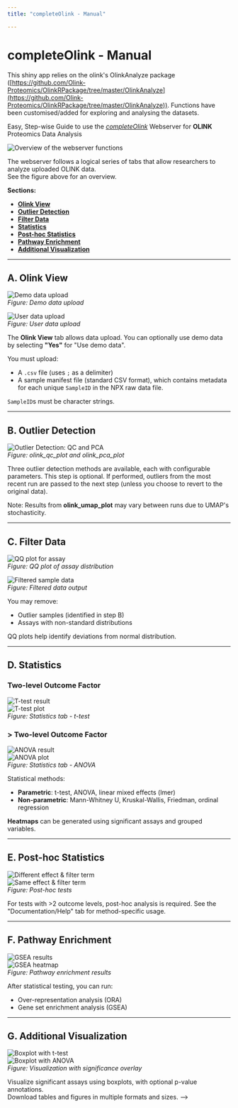 ```yaml
---
title: "completeOlink - Manual"

---
```



# completeOlink - Manual

This shiny app relies on the olink's OlinkAnalyze package ([https://github.com/Olink-Proteomics/OlinkRPackage/tree/master/OlinkAnalyze](https://github.com/Olink-Proteomics/OlinkRPackage/tree/master/OlinkAnalyze)). Functions have been customised/added for exploring and analysing the datasets.


Easy, Step-wise Guide to use the [*completeOlink*](https://completeolink.serve.scilifelab.se/) Webserver for **OLINK** Proteomics Data Analysis

![Overview of the webserver functions](figures/Picture1.png)

The webserver follows a logical series of tabs that allow researchers to analyze uploaded OLINK data.  
See the figure above for an overview.

**Sections:**

- [**Olink View**](#a-olink-view)
- [**Outlier Detection**](#b-outlier-detection)
- [**Filter Data**](#c-filter-data)
- [**Statistics**](#d-statistics)
- [**Post-hoc Statistics**](#e-post-hoc-statistics)
- [**Pathway Enrichment**](#f-pathway-enrichment)
- [**Additional Visualization**](#g-additional-visualization)

---

## A. Olink View

![Demo data upload](figures/fig3.png)  
*Figure: Demo data upload*

![User data upload](figures/fig4.png)  
*Figure: User data upload*

The **Olink View** tab allows data upload. You can optionally use demo data by selecting **"Yes"** for "Use demo data".

You must upload:
- A `.csv` file (uses `;` as a delimiter)
- A sample manifest file (standard CSV format), which contains metadata for each unique `SampleID` in the NPX raw data file.

`SampleID`s must be character strings.

---

## B. Outlier Detection

![Outlier Detection: QC and PCA](figures/fig5.png)  
*Figure: olink_qc_plot and olink_pca_plot*

Three outlier detection methods are available, each with configurable parameters. This step is optional. If performed, outliers from the most recent run are passed to the next step (unless you choose to revert to the original data).

Note: Results from **olink_umap_plot** may vary between runs due to UMAP's stochasticity.

---

## C. Filter Data

![QQ plot for assay](figures/fig7.png)  
*Figure: QQ plot of assay distribution*

![Filtered sample data](figures/fig19.png)  
*Figure: Filtered data output*

You may remove:
- Outlier samples (identified in step B)
- Assays with non-standard distributions

QQ plots help identify deviations from normal distribution.

---

## D. Statistics

### Two-level Outcome Factor

![T-test result](figures/fig8.png)  
![T-test plot](figures/fig9.png)  
*Figure: Statistics tab - t-test*

### > Two-level Outcome Factor

![ANOVA result](figures/fig10.png)  
![ANOVA plot](figures/fig11.png)  
*Figure: Statistics tab - ANOVA*

Statistical methods:
- **Parametric**: t-test, ANOVA, linear mixed effects (lmer)
- **Non-parametric**: Mann-Whitney U, Kruskal-Wallis, Friedman, ordinal regression

**Heatmaps** can be generated using significant assays and grouped variables.

---

## E. Post-hoc Statistics

![Different effect & filter term](figures/fig13.png)  
![Same effect & filter term](figures/fig14.png)  
*Figure: Post-hoc tests*

For tests with >2 outcome levels, post-hoc analysis is required. See the "Documentation/Help" tab for method-specific usage.

---

## F. Pathway Enrichment

![GSEA results](figures/fig15.png)  
![GSEA heatmap](figures/fig16.png)  
*Figure: Pathway enrichment results*

After statistical testing, you can run:
- Over-representation analysis (ORA)
- Gene set enrichment analysis (GSEA)

---

## G. Additional Visualization

![Boxplot with t-test](figures/fig17.png)  
![Boxplot with ANOVA](figures/fig18.png)  
*Figure: Visualization with significance overlay*

Visualize significant assays using boxplots, with optional p-value annotations.  
Download tables and figures in multiple formats and sizes. -->
